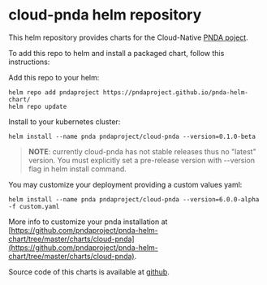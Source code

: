 # cloud-pnda helm repository

This helm repository provides charts for the Cloud-Native <a href="http://pnda.io">PNDA poject</a>.

To add this repo to helm and install a packaged chart, follow this instructions:

Add this repo to your helm:

```
helm repo add pndaproject https://pndaproject.github.io/pnda-helm-chart/
helm repo update
```

Install to your kubernetes cluster:

```
helm install --name pnda pndaproject/cloud-pnda --version=0.1.0-beta
```

> **NOTE**: currently cloud-pnda has not stable releases thus no "latest" version. You must explicitly set a pre-release version with --version flag in helm install command.

You may customize your deployment providing a custom values yaml:

```
helm install --name pnda pndaproject/cloud-pnda --version=6.0.0-alpha -f custom.yaml
```


More info to customize your pnda installation at [https://github.com/pndaproject/pnda-helm-chart/tree/master/charts/cloud-pnda](https://github.com/pndaproject/pnda-helm-chart/tree/master/charts/cloud-pnda).


Source code of this charts is available at [github](https://github.com/pndaproject/pnda-helm-chart).

